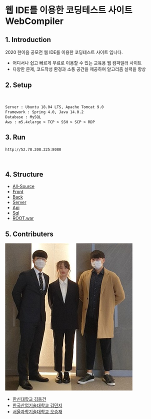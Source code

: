 # 웹 IDE를 이용한 코딩테스트 사이트 WebCompiler

## 1. Introduction
2020 한이음 공모전 웹 IDE를 이용한 코딩테스트 사이트 입니다.

- 어디서나 쉽고 빠르게 무료로 이용할 수 있는 교육용 웹 컴파일러 사이트 
- 다양한 문제, 코드작성 환경과 소통 공간을 제공하여 알고리즘 실력을 향상

## 2. Setup

</br>

    Server : Ubuntu 18.04 LTS, Apache Tomcat 9.0
    Framework : Spring 4.0, Java 14.0.2
    Database : MySQL
    Aws : m5.4xlarge > TCP > SSH > SCP > RDP

## 3. Run
    http://52.78.208.225:8080

</br>

## 4. Structure

- [All-Source](https://github.com/DongGeon0908/Building-a-coding-test-site-using-WEB-IDE/tree/master/WebCompiler)
- [Front](https://github.com/DongGeon0908/Building-a-coding-test-site-using-WEB-IDE/blob/master/md/Front.md)
- [Back](https://github.com/DongGeon0908/Building-a-coding-test-site-using-WEB-IDE/blob/master/md/Back.md)
- [Server](https://github.com/DongGeon0908/Building-a-coding-test-site-using-WEB-IDE/blob/master/md/Server.md)
- [Api](https://github.com/DongGeon0908/Building-a-coding-test-site-using-WEB-IDE/blob/master/md/Api.md)
- [Sql](https://github.com/DongGeon0908/Building-a-coding-test-site-using-WEB-IDE/blob/master/md/Sql.md)
- [ROOT.war](https://github.com/DongGeon0908/Building-a-coding-test-site-using-WEB-IDE/blob/master/result/ROOT.war)

## 5. Contributers

![kko](https://github.com/DongGeon0908/Building-a-coding-test-site-using-WEB-IDE/blob/master/who%20is%20kko/kko!.jpg)
- [한신대학교 김동건](https://github.com/DongGeon0908)
- [한국산업기술대학교 김민지](https://github.com/mindi1206)
- [서울과학기술대학교 오승재](https://github.com/oh980225)
